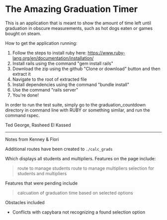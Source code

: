 # The Amazing Graduation Timer

This is an application that is meant to show the amount of time left until
graduation in obscure measurements, such as hot dogs eaten or games bought on
steam.

How to get the application running:
1. Follow the steps to install ruby here: https://www.ruby-lang.org/en/documentation/installation/ 
2. Install rails using the command "gem install rails"
3. Download the zip using the github "Clone or download" button and then extract it
4. Navigate to the root of extracted file
5. Install dependencies using the command "bundle install"
6. Use the command "rails server"
7. You're done!

In order to run the test suite, simply go to the graduation_countdown directory
in command line with RUBY or something similar, and run the command rspec.

Ted George, Rasheed El Kassed


---
Notes from Kenney & Flori

Additional routes have been created to ```./calc_grads```

Which displays all students and multipliers.
Features on the page include:
>route to manage students
>route to manage multipliers
>selection for students and multipliers

Features that were pending include
>calcuation of graduation time based on selected options

Obstacles included
* Conflicts with capybara not recognizing a found selection option

